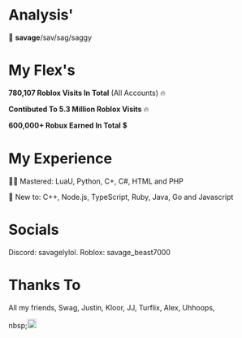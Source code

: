 # Analysis'
👋 **savage**/sav/sag/saggy

# My Flex's
**780,107 Roblox Visits In Total** (All Accounts) 🔥

**Contibuted To 5.3 Million Roblox Visits** 🔥

**600,000+ Robux Earned In Total** 💲

# My Experience 
👨‍🎓 Mastered: LuaU, Python, C+, C#, HTML and PHP

👶 New to: C++, Node.js, TypeScript, Ruby, Java, Go and Javascript

# Socials
Discord: savagelylol.
Roblox: savage_beast7000

# Thanks To
All my friends, Swag, Justin, Kloor, JJ, Turflix, Alex, Uhhoops, 

nbsp;<img src="https://raw.githubusercontent.com/savagebeast7000/savagebeast7000/blob/main/attachment (4).png" width="18px">
